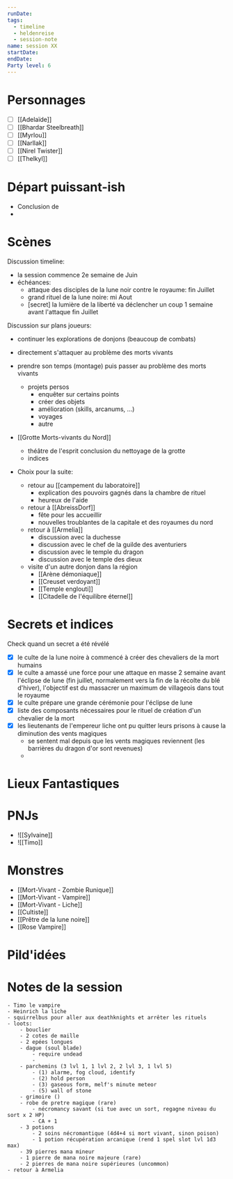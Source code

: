 ```yaml
---
runDate: 
tags:
  - timeline
  - heldenreise
  - session-note
name: session XX
startDate: 
endDate:
Party level: 6
---
```



# Personnages
- [ ] [[Adelaïde]]
- [ ] [[Bhardar Steelbreath]]
- [ ] [[Myrlou]]
- [ ] [[Narllak]]
- [ ] [[Nirel Twister]]
- [ ] [[Thelkyl]]

# Départ puissant-ish
-  Conclusion de
- 

# Scènes
Discussion timeline:
- la session commence 2e semaine de Juin
- échéances:
	- attaque des disciples de la lune noir contre le royaume: fin Juillet
	- grand rituel de la lune noire: mi Aout
	- [secret] la lumière de la liberté va déclencher un coup 1 semaine avant l'attaque fin Juillet

Discussion sur plans joueurs:
- continuer les explorations de donjons (beaucoup de combats)
- directement s'attaquer au problème des morts vivants
- prendre son temps (montage) puis passer au problème des morts vivants
	- projets persos
		- enquêter sur certains points
		- créer des objets
		- amélioration (skills, arcanums, ...)
		- voyages
		- autre

- [[Grotte Morts-vivants du Nord]]
	- théâtre de l'esprit conclusion du nettoyage de la grotte
	- indices
- Choix pour la suite:
	- retour au [[campement du laboratoire]]
		- explication des pouvoirs gagnés dans la chambre de rituel
		- heureux de l'aide
	- retour à [[AbreissDorf]]
		- fête pour les accueillir
		- nouvelles troublantes de la capitale et des royaumes du nord
	- retour à [[Armelia]]
		- discussion avec la duchesse
		- discussion avec le chef de la guilde des aventuriers
		- discussion avec le temple du dragon
		- discussion avec le temple des dieux
	- visite d'un autre donjon dans la région
		- [[Arène démoniaque]]
		- [[Creuset verdoyant]]
		- [[Temple englouti]]
		- [[Citadelle de l'équilibre éternel]]

# Secrets et indices
Check quand un secret a été révélé
- [x] le culte de la lune noire à commencé à créer des chevaliers de la mort humains
- [x] le culte a amassé une force pour une attaque en masse 2 semaine avant l'éclipse de lune (fin juillet, normalement vers la fin de la récolte du blé d'hiver), l'objectif est du massacrer un maximum de villageois dans tout le royaume
- [x] le culte prépare une grande cérémonie pour l'éclipse de lune 
- [x] liste des composants nécessaires pour le rituel de création d'un chevalier de la mort
- [x] les lieutenants de l'empereur liche ont pu quitter leurs prisons à cause la diminution des vents magiques
	- se sentent mal depuis que les vents magiques reviennent (les barrières du dragon d'or sont revenues)
	- 

# Lieux Fantastiques


# PNJs
- ![[Sylvaine]]
- ![[Timo]]

# Monstres
- [[Mort-Vivant - Zombie Runique]]
- [[Mort-Vivant - Vampire]]
- [[Mort-Vivant - Liche]]
- [[Cultiste]]
- [[Prêtre de la lune noire]]
- [[Rose Vampire]]


# Pild'idées
> 

# Notes de la session

```
- Timo le vampire
- Heinrich la liche
- squirrelbus pour aller aux deathknights et arrêter les rituels
- loots:
	- bouclier
	- 2 cotes de maille
	- 2 epées longues
	- dague (soul blade)
		- require undead
		- 
	- parchemins (3 lvl 1, 1 lvl 2, 2 lvl 3, 1 lvl 5)
		- (1) alarme, fog cloud, identify
		- (2) hold person
		- (3) gaseous form, melf's minute meteor
		- (5) wall of stone
	- grimoire ()
	- robe de pretre magique (rare)
		- nécromancy savant (si tue avec un sort, regagne niveau du sort x 2 HP)
		- CA + 1
	- 3 potions
		- 2 soins nécromantique (4d4+4 si mort vivant, sinon poison)
		- 1 potion récupération arcanique (rend 1 spel slot lvl 1d3 max)
	- 39 pierres mana mineur
	- 1 pierre de mana noire majeure (rare)
	- 2 pierres de mana noire supérieures (uncommon)
- retour à Armelia
```
 
